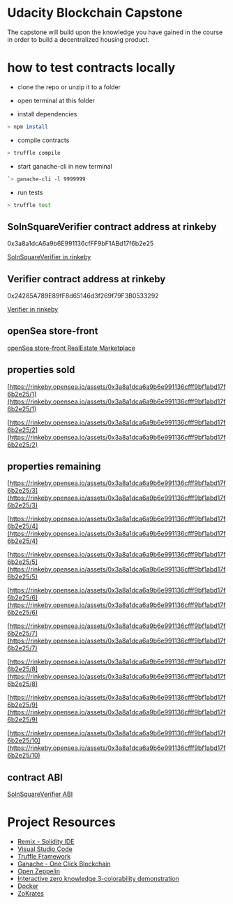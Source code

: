 # Udacity Blockchain Capstone

The capstone will build upon the knowledge you have gained in the course in order to build a decentralized housing product. 

# how to test contracts locally

- clone the repo or unzip it to a folder

- open terminal at this folder

- install dependencies

```bash
> npm install
```

- compile contracts

```bash
> truffle compile
```

- start ganache-cli in new terminal

```bash
`> ganache-cli -l 9999999
```

- run tests

```bash
> truffle test
```

## SolnSquareVerifier contract address at rinkeby

0x3a8a1dcA6a9b6E991136cfFF9bF1ABd17f6b2e25

[SolnSquareVerifier in rinkeby](https://rinkeby.etherscan.io/address/0x3a8a1dcA6a9b6E991136cfFF9bF1ABd17f6b2e25)

## Verifier contract address at rinkeby

0x24285A789E89fF8d65146d3f269f79F3B0533292

[Verifier in rinkeby](https://rinkeby.etherscan.io/address/0x24285A789E89fF8d65146d3f269f79F3B0533292)

## openSea store-front

[openSea store-front RealEstate Marketplace](https://rinkeby.opensea.io/assets/unidentified-contract-v388)

## properties sold

[https://rinkeby.opensea.io/assets/0x3a8a1dca6a9b6e991136cfff9bf1abd17f6b2e25/1](https://rinkeby.opensea.io/assets/0x3a8a1dca6a9b6e991136cfff9bf1abd17f6b2e25/1)

[https://rinkeby.opensea.io/assets/0x3a8a1dca6a9b6e991136cfff9bf1abd17f6b2e25/2](https://rinkeby.opensea.io/assets/0x3a8a1dca6a9b6e991136cfff9bf1abd17f6b2e25/2)

## properties remaining

[https://rinkeby.opensea.io/assets/0x3a8a1dca6a9b6e991136cfff9bf1abd17f6b2e25/3](https://rinkeby.opensea.io/assets/0x3a8a1dca6a9b6e991136cfff9bf1abd17f6b2e25/3)

[https://rinkeby.opensea.io/assets/0x3a8a1dca6a9b6e991136cfff9bf1abd17f6b2e25/4](https://rinkeby.opensea.io/assets/0x3a8a1dca6a9b6e991136cfff9bf1abd17f6b2e25/4)

[https://rinkeby.opensea.io/assets/0x3a8a1dca6a9b6e991136cfff9bf1abd17f6b2e25/5](https://rinkeby.opensea.io/assets/0x3a8a1dca6a9b6e991136cfff9bf1abd17f6b2e25/5)

[https://rinkeby.opensea.io/assets/0x3a8a1dca6a9b6e991136cfff9bf1abd17f6b2e25/6](https://rinkeby.opensea.io/assets/0x3a8a1dca6a9b6e991136cfff9bf1abd17f6b2e25/6)

[https://rinkeby.opensea.io/assets/0x3a8a1dca6a9b6e991136cfff9bf1abd17f6b2e25/7](https://rinkeby.opensea.io/assets/0x3a8a1dca6a9b6e991136cfff9bf1abd17f6b2e25/7)

[https://rinkeby.opensea.io/assets/0x3a8a1dca6a9b6e991136cfff9bf1abd17f6b2e25/8](https://rinkeby.opensea.io/assets/0x3a8a1dca6a9b6e991136cfff9bf1abd17f6b2e25/8)

[https://rinkeby.opensea.io/assets/0x3a8a1dca6a9b6e991136cfff9bf1abd17f6b2e25/9](https://rinkeby.opensea.io/assets/0x3a8a1dca6a9b6e991136cfff9bf1abd17f6b2e25/9)

[https://rinkeby.opensea.io/assets/0x3a8a1dca6a9b6e991136cfff9bf1abd17f6b2e25/10](https://rinkeby.opensea.io/assets/0x3a8a1dca6a9b6e991136cfff9bf1abd17f6b2e25/10)

## contract ABI

[SolnSquareVerifier ABI](NFT_ABI.txt)


# Project Resources

* [Remix - Solidity IDE](https://remix.ethereum.org/)
* [Visual Studio Code](https://code.visualstudio.com/)
* [Truffle Framework](https://truffleframework.com/)
* [Ganache - One Click Blockchain](https://truffleframework.com/ganache)
* [Open Zeppelin ](https://openzeppelin.org/)
* [Interactive zero knowledge 3-colorability demonstration](http://web.mit.edu/~ezyang/Public/graph/svg.html)
* [Docker](https://docs.docker.com/install/)
* [ZoKrates](https://github.com/Zokrates/ZoKrates)
